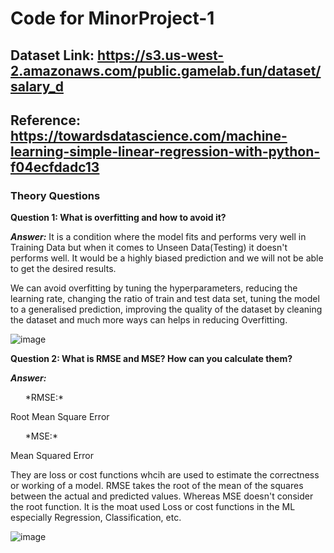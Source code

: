 # Code for MinorProject-1

## Dataset Link: https://s3.us-west-2.amazonaws.com/public.gamelab.fun/dataset/salary_d


## Reference: https://towardsdatascience.com/machine-learning-simple-linear-regression-with-python-f04ecfdadc13


### Theory Questions

**Question 1: What is overfitting and how to avoid it?**

***Answer:*** It is a condition where the model fits and performs very well in Training Data but when it comes to Unseen Data(Testing) it doesn't performs well. It would be a highly biased prediction and we will not be able to get the desired results.

We can avoid overfitting by tuning the hyperparameters, reducing the learning rate, changing the ratio of train and test data set, tuning the model to a generalised prediction, improving the quality of the dataset by cleaning the dataset and much more ways can helps in reducing Overfitting.

![image](https://user-images.githubusercontent.com/81156510/129439182-9f30f508-29a9-48af-a1d7-53aca9e0960e.png)

**Question 2: What is RMSE and MSE? How can you calculate them?**

***Answer:*** 

<ul>*RMSE:*</ul> Root Mean Square Error

<ul>*MSE:*</ul> Mean Squared Error

They are loss or cost functions whcih are used to estimate the correctness or working of a model. RMSE takes the root of the mean of the squares between the actual and predicted values. Whereas MSE doesn't consider the root function. It is the moat used Loss or cost functions in the ML especially Regression, Classification, etc.

![image](https://user-images.githubusercontent.com/81156510/129439170-26f62219-327c-4f9a-9cd5-946d40b6fa17.png)

